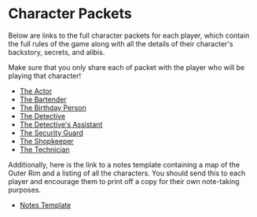 # Character Packets

Below are links to the full character packets for each player, which contain the full rules of the game along with all the details of their character's backstory, secrets, and alibis.

Make sure that you only share each of packet with the player who will be playing that character!

* [The Actor](https://docs.google.com/document/d/1OV1JyOIYj4Y2YmPNuCav9uTee32lELagOhBccXvYeRA/edit)
* [The Bartender](https://docs.google.com/document/d/14TNnpVrQhCWVyXwpcA7b24dNdC8ueAjNHeHrLa1ZxZA/edit)
* [The Birthday Person](https://docs.google.com/document/d/1AecvcazkMwAn3_KDRL_KXwatyNOzu-1p6xZqm7BCawA/edit)
* [The Detective](https://docs.google.com/document/d/1TU5UtI1p_XNza-qqYPGiL_thMsWS-gRYcDROguMYDLI/edit)
* [The Detective's Assistant](https://docs.google.com/document/d/12rGDC3taiqzSfhFhf9UT5Thjo-kAsyiCzziTRwjgb80/edit)
* [The Security Guard](https://docs.google.com/document/d/18SbC5CsMTovCwbxB710oDoxQpXW4mAKfZTAiM6O5hEY/edit)
* [The Shopkeeper](https://docs.google.com/document/d/1gN3UNc7SVIwuZsfJmbFQnK7PYo0p9QktCOst_WLJ94Q/edit)
* [The Technician](https://docs.google.com/document/d/1PSCC_MCVvJtuNbqXpNnywY2J7wE8nrLJ27CpmnNtls8/edit) 

Additionally, here is the link to a notes template containing a map of the Outer Rim and a listing of all the characters. You should send this to each player and encourage them to print off a copy for their own note-taking purposes.

* [Notes Template](https://docs.google.com/document/d/181GYIJ2YUmQlKob1Ky_XuES8Bd3OfzvP9xLCtPEu4sI/edit)